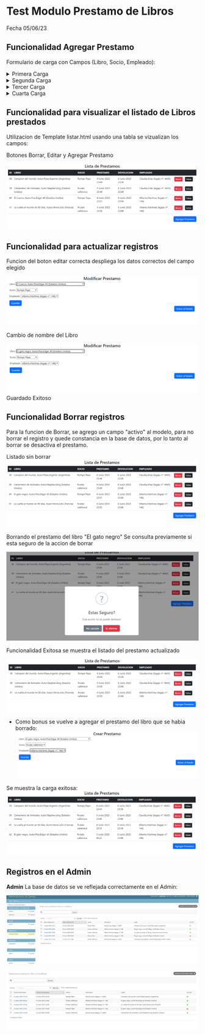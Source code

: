 # Test Modulo Prestamo de Libros
Fecha 05/06/23
## Funcionalidad Agregar Prestamo
 
Formulario de carga con Campos (Libro, Socio, Empleado):
<details><summary>Primera Carga</summary>

![Imagen](assets/images/prestamoLibros/primeracarga.png)

Carga Exitosa   

</details>

<details><summary>Segunda Carga</summary>

Segunda carga, intento realizar prestamo de un libro el cual ya estaba en prestamo...

![Imagen](assets/images/prestamoLibros/segundacarga.png)

 reintentando...  

 ![Imagen](assets/images/prestamoLibros/segundacarga2.png)  
  
 Carga exitosa: Se corrigio agregando un validar en el campo del libro, con solo cambiar a un libro disponible se puede realizar la carga exitosa


</details>

<details><summary>Tercer Carga</summary>

![Imagen](assets/images/prestamoLibros/terceracarga.png)

Carga exitosa: Se realizo carga con un socio que ya tenia un prestamo de otro libro

</details>

<details><summary>Cuarta Carga</summary>

![Imagen](assets/images/prestamoLibros/cuartacarga.png)

Carga exitosa: Se cambio de socio y de empleado, carga exitosa.


</details>


## Funcionalidad para visualizar el listado de Libros prestados
Utilizacion de Template listar.html usando una tabla se vizualizan los campos:

Botones Borrar, Editar y Agregar Prestamo

![Imagen](assets/images/prestamoLibros/listado.png)


## Funcionalidad para actualizar registros
Funcion del boton editar correcta despliega los datos correctos del campo elegido

![Imagen](assets/images/prestamoLibros/editar.png)

Cambio de nombre del Libro 

![Imagen](assets/images/prestamoLibros/modificado.png)
Guardado Exitoso


## Funcionalidad Borrar registros
Para la funcion de Borrar, se agrego un campo "activo" al modelo, para no borrar el registro y quede constancia en la base de datos, por lo tanto al borrar se desactiva el prestamo.

Listado sin borrar 
![Imagen](assets/images/prestamoLibros/listado2.png)

Borrando el prestamo del libro "El gato negro"
    Se consulta previamente si esta seguro de la accion de borrar

![Imagen](assets/images/prestamoLibros/borrandoc.png)

Funcionalidad Exitosa se muestra el listado del prestamo actualizado 

![Imagen](assets/images/prestamoLibros/listado3.png)

* Como bonus se vuelve a agregar el prestamo del libro que se habia borrado:
![Imagen](assets/images/prestamoLibros/agregandoprestamo.png)

Se muestra la carga exitosa:
![Imagen](assets/images/prestamoLibros/listadofinal.png)



## Registros en el Admin 
**Admin**
La base de datos se ve reflejada correctamente en el Admin:

![Imagen](assets/images/prestamoLibros/admin.png)

![Imagen](assets/images/prestamoLibros/admin2.png)



